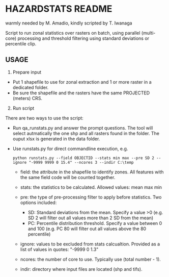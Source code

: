 HAZARDSTATS README
==================

warmly needed by M. Amadio, kindly scripted by T. Iwanaga

Script to run zonal statistics over rasters on batch, using parallel (multi-core) processing and threshold filtering using standard deviations or percentile clip.

USAGE
-----

1. Prepare input

- Put 1 shapefile to use for zonal extraction and 1 or more raster in a dedicated folder.
- Be sure the shapefile and the rasters have the same PROJECTED (meters) CRS.

2. Run script

There are two ways to use the script:

- Run qa_runstats.py and answer the prompt questions. 
  The tool will select autmatically the one shp and all rasters found in the folder. 
  The ouput xlsx is generated in the data folder.
  
  
- Use runstats.py for direct commandline execution, e.g.

      python runstats.py --field OBJECTID --stats min max --pre SD 2 --ignore "-9999 9999 0 15.4" --ncores 3 --indir C:\temp

  - field: the attribute in the shapefile to identify zones. All features with the same field code will be counted together.

  - stats: the statistics to be calculated. Allowed values: mean max min

  - pre: the type of pre-processing filter to apply before statistics. Two options included:
       - SD: Standard deviations from the mean. Specify a value >0 (e.g. SD 2 will filter out all values more than 2 SD from the mean)
       - PC: Percentile distribution threshold. Specify a value between 0 and 100 (e.g. PC 80 will filter out all values above the 80 percentile)
   - ignore: values to be excluded from stats calcualtion. Provided as a list of values in quotes: "-9999 0 1.3"
    
  - ncores: the number of core to use. Typically use (total number - 1).
  
  - indir: directory where input files are located (shp and tifs).

